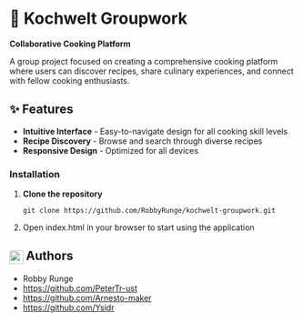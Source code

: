 # 🍳 Kochwelt Groupwork

**Collaborative Cooking Platform**

A group project focused on creating a comprehensive cooking platform where users can discover recipes, share culinary experiences, and connect with fellow cooking enthusiasts.

## ✨ Features

- **Intuitive Interface** - Easy-to-navigate design for all cooking skill levels
- **Recipe Discovery** - Browse and search through diverse recipes
- **Responsive Design** - Optimized for all devices

### Installation

1. **Clone the repository**

   ```
   git clone https://github.com/RobbyRunge/kochwelt-groupwork.git
   ```
   
2. Open index.html in your browser to start using the application

## <img src="https://cdn-icons-png.flaticon.com/512/18243/18243124.png" style="vertical-align: middle;" height="24" width="24"/> Authors 

- Robby Runge
- https://github.com/PeterTr-ust
- https://github.com/Arnesto-maker
- https://github.com/Ysidr
